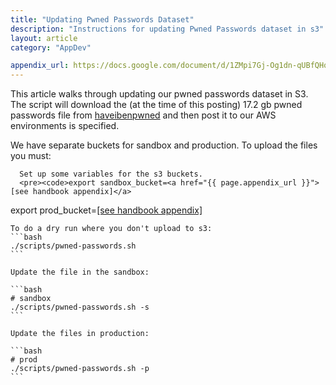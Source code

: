 ```yaml
---
title: "Updating Pwned Passwords Dataset"
description: "Instructions for updating Pwned Passwords dataset in s3"
layout: article
category: "AppDev"

appendix_url: https://docs.google.com/document/d/1ZMpi7Gj-Og1dn-qUBfQHqLc1Im7rUzDmIxKn11DPJzk/edit#heading=h.2dv73pe5frx0
---
```


This article walks through updating our pwned passwords dataset in S3.
The script will download the (at the time of this posting) 17.2 gb pwned passwords file from [haveibenpwned](https://haveibeenpwned.com/Passwords)
and then post it to our AWS environments is specified.

We have separate buckets for sandbox and production. To upload the files you must:

      Set up some variables for the s3 buckets.
      <pre><code>export sandbox_bucket=<a href="{{ page.appendix_url }}">[see handbook appendix]</a>
export prod_bucket=<a href="{{ page.appendix_url }}">[see handbook appendix]</a></code></pre>

    To do a dry run where you don't upload to s3:
    ```bash
    ./scripts/pwned-passwords.sh
    ```

    Update the file in the sandbox:

    ```bash
    # sandbox
    ./scripts/pwned-passwords.sh -s
    ```

    Update the files in production:

    ```bash
    # prod
    ./scripts/pwned-passwords.sh -p
    ```

